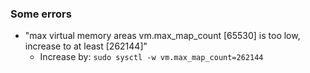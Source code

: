 
### Some errors
- "max virtual memory areas vm.max_map_count [65530] is too low, increase to at least [262144]"
    + Increase by: 
        `sudo sysctl -w vm.max_map_count=262144`


